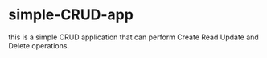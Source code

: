 # simple-CRUD-app

this is a simple CRUD application that can perform Create Read Update and Delete operations.
